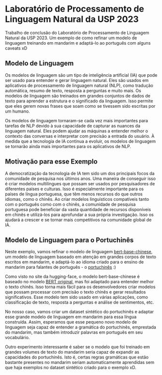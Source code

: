 # Laboratório de Processamento de Linguagem Natural da USP 2023

Trabalho de conclusão do Laboratório de Processamento de Linguagem Natural da USP 2023. Um exemplo de como refinar um modelo de linguagem treinando em mandarim e adaptá-lo ao português com alguns caveats xD

## Modelo de Linguagem

Os modelos de linguagem são um tipo de inteligência artificial (IA) que pode ser usado para entender e gerar linguagem natural. Eles são usados em aplicativos de processamento de linguagem natural (NLP), como tradução automática, resumo de texto, resposta a perguntas e muito mais. Os modelos de linguagem são treinados em grandes conjuntos de dados de texto para aprender a estrutura e o significado da linguagem. Isso permite que eles gerem novas frases que soam como se tivessem sido escritas por um humano.

Os modelos de linguagem tornaram-se cada vez mais importantes para tarefas de NLP devido à sua capacidade de capturar as nuances da linguagem natural. Eles podem ajudar as máquinas a entender melhor o contexto das conversas e interpretar com precisão a entrada do usuário. À medida que a tecnologia de IA continua a evoluir, os modelos de linguagem se tornarão ainda mais importantes para os aplicativos de NLP.

## Motivação para esse Exemplo

A democratização da tecnologia de IA tem sido um dos principais focos da comunidade de pesquisa nos últimos anos. Uma maneira de conseguir isso é criar modelos multilíngues que possam ser usados por pesquisadores de diferentes países e culturas. Isso é especialmente importante para os países de língua portuguesa, que têm menos recursos do que outros idiomas, como o chinês. Ao criar modelos linguísticos compatíveis tanto com o português como com o chinês, a comunidade de pesquisa portuguesa pode beneficiar da vasta quantidade de recursos disponíveis em chinês e utilizá-los para aprofundar a sua própria investigação. Isso os ajudará a crescer e se tornar mais competitivos na comunidade global de IA.

## Modelo de Linguagem para o Portuchinês

Neste exemplo, vamos refinar o modelo de linguagem [bert-base-chinese](https://huggingface.co/bert-base-chinese), um modelo de linguagem baseado em atenção em grandes corpos de texto escritos em mandarim, e adaptá-lo ao idioma criado para o ensino de mandarim para falantes de português - o [portuchinês](https://github.com/pvalorconsultoria/nlp_lab_usp/blob/main/Portuchin%C3%AAs.pdf) :)

Como visto no site da hugging-face, o modelo bert-base-chinese é baseado no modelo [BERT original](https://huggingface.co/bert-base-uncased), mas foi adaptado para entender melhor o texto chinês. Isso torna mais fácil para os desenvolvedores criar modelos que possam processar com precisão o texto chinês e gerar resultados significativos. Esse modelo tem sido usado em várias aplicações, como classificação de texto, resposta a perguntas e análise de sentimentos, etc.

No nosso caso, vamos criar um dataset sintético do portuchinês e adaptar esse grande modelo de linguagem em mandarim para essa língua construída. Assim, esperamos que esse pequeno novo modelo de linguagem seja capaz de entender a gramática do portuchinês, emprestada do mandarim, mas também introduzir palavras em português em seu vocabulário.

Outro experimento interessante é saber se o modelo que foi treinado em grandes volumes de texto do mandarim seria capaz de expandir as capacidades do portuchinês. Isto é, certas regras gramáticas que estão bastante presentes no mandarim seriam automaticamente aprendidas sem que haja exemplos no dataset sintético criado para o exemplo xD.
